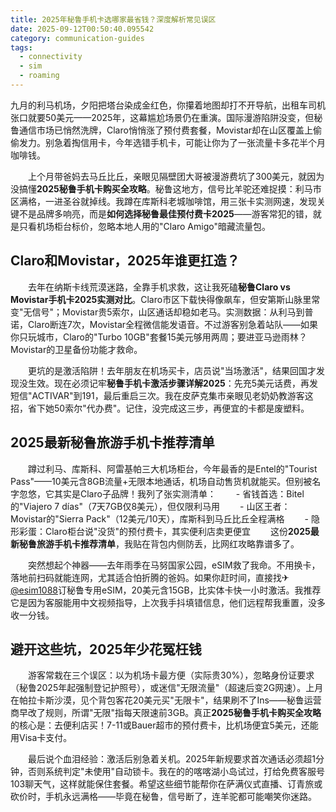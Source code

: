 ```yaml
---
title: 2025年秘鲁手机卡选哪家最省钱？深度解析常见误区
date: 2025-09-12T00:50:40.095542
category: communication-guides
tags:
  - connectivity
  - sim
  - roaming
---
```


九月的利马机场，夕阳把塔台染成金红色，你攥着地图却打不开导航，出租车司机张口就要50美元——2025年，这幕尴尬场景仍在重演。国际漫游陷阱没变，但秘鲁通信市场已悄然洗牌，Claro悄悄涨了预付费套餐，Movistar却在山区覆盖上偷偷发力。别急着掏信用卡，今年选错手机卡，可能让你为了一张流量卡多花半个月咖啡钱。

　　上个月带爸妈去马丘比丘，亲眼见隔壁团大哥被漫游费坑了300美元，就因为没搞懂**2025秘鲁手机卡购买全攻略**。秘鲁这地方，信号比羊驼还难捉摸：利马市区满格，一进圣谷就掉线。我蹲在库斯科老城咖啡馆，用三张卡实测网速，发现关键不是品牌多响亮，而是**如何选择秘鲁最佳预付费卡2025**——游客常犯的错，就是只看机场柜台标价，忽略本地人用的"Claro Amigo"暗藏流量包。

## Claro和Movistar，2025年谁更扛造？
　　去年在纳斯卡线荒漠迷路，全靠手机求救，这让我死磕**秘鲁Claro vs Movistar手机卡2025实测对比**。Claro市区下载快得像飙车，但安第斯山脉里常变"无信号"；Movistar贵5索尔，山区通话却稳如老马。实测数据：从利马到普诺，Claro断连7次，Movistar全程微信能发语音。不过游客别急着站队——如果你只玩城市，Claro的"Turbo 10GB"套餐15美元够用两周；要进亚马逊雨林？Movistar的卫星备份功能才救命。

　　更坑的是激活陷阱！去年朋友在机场买卡，店员说"当场激活"，结果回国才发现没生效。现在必须记牢**秘鲁手机卡激活步骤详解2025**：先充5美元话费，再发短信"ACTIVAR"到191，最后重启三次。我在皮萨克集市亲眼见老奶奶教游客这招，省下她50索尔"代办费"。记住，没完成这三步，再便宜的卡都是废塑料。

## 2025最新秘鲁旅游手机卡推荐清单
　　蹲过利马、库斯科、阿雷基帕三大机场柜台，今年最香的是Entel的"Tourist Pass"——10美元含8GB流量+无限本地通话，机场自动售货机就能买。但别被名字忽悠，它其实是Claro子品牌！我列了张实测清单：
　　- 省钱首选：Bitel的"Viajero 7 días"（7天7GB仅8美元），但仅限利马用
　　- 山区王者：Movistar的"Sierra Pack"（12美元/10天），库斯科到马丘比丘全程满格
　　- 隐形彩蛋：Claro柜台说"没货"的预付费卡，其实便利店卖更便宜
　　这份**2025最新秘鲁旅游手机卡推荐清单**，我贴在背包内侧防丢，比网红攻略靠谱多了。

　　突然想起个神器——去年雨季在马努国家公园，eSIM救了我命。不用换卡，落地前扫码就能连网，尤其适合怕折腾的爸妈。如果你赶时间，直接找✈[@esim1088](https://t.me/s/esim1088)订秘鲁专用eSIM，20美元含15GB，比实体卡快一小时激活。我推荐它是因为客服能用中文视频指导，上次我手抖填错信息，他们远程帮我重置，没多收一分钱。

## 避开这些坑，2025年少花冤枉钱
　　游客常栽在三个误区：以为机场卡最方便（实际贵30%），忽略身份证要求（秘鲁2025年起强制登记护照号），或迷信"无限流量"（超速后变2G网速）。上月在帕拉卡斯沙漠，见个背包客花20美元买"无限卡"，结果刷不了Ins——秘鲁运营商早改了规则，所谓"无限"指每天限速前3GB。真正**2025秘鲁手机卡购买全攻略**的核心是：去便利店买！7-11或Bauer超市的预付费卡，比机场便宜5美元，还能用Visa卡支付。

　　最后说个血泪经验：激活后别急着关机。2025年新规要求首次通话必须超1分钟，否则系统判定"未使用"自动锁卡。我在的的喀喀湖小岛试过，打给免费客服号103聊天气，这样就能保住套餐。希望这些细节能帮你在萨满仪式直播、订青旅或砍价时，手机永远满格——毕竟在秘鲁，信号断了，连羊驼都可能嘲笑你迷路。